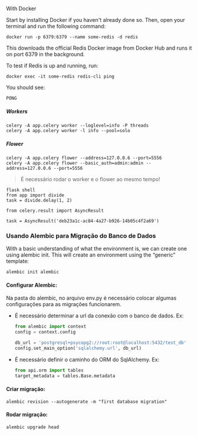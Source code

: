 With Docker

Start by installing Docker if you haven't already done so. Then, open your terminal and run the following command:

````commandline
docker run -p 6379:6379 --name some-redis -d redis
````

This downloads the official Redis Docker image from Docker Hub and runs it on port 6379 in the background.

To test if Redis is up and running, run:
````commandline
docker exec -it some-redis redis-cli ping
````
You should see:
````commandline
PONG
````

<h5>Workers</h5>

````commandline
celery -A app.celery worker --loglevel=info -P threads
celery -A app.celery worker -l info --pool=solo
````

<h5>Flower</h5>

````commandline
celery -A app.celery flower --address=127.0.0.6 --port=5556 
celery -A app.celery flower --basic_auth=admin:admin --address=127.0.0.6 --port=5556
````


> É necessário rodar o worker e o flower ao mesmo tempo!

````commandline
flask shell
from app import divide 
task = divide.delay(1, 2)

from celery.result import AsyncResult

task = AsyncResult('deb23a1c-ac84-4a27-b926-14b05c4f2a69')
````

<h3>Usando Alembic para Migração do Banco de Dados</h3>

With a basic understanding of what the environment is, we can create one using alembic init. This will create an environment using the “generic” template:

````commandline
alembic init alembic
````

<h4>Configurar Alembic:</h4>
Na pasta do alembic, no arquivo env.py é necessário colocar algumas configurações para as migrações funcionarem.

- É necessário determinar a url da conexão com o banco de dados.
Ex:

    ````python
    from alembic import context
    config = context.config
  
    db_url = 'postgresql+psycopg2://root:root@localhost:5432/test_db'
    config.set_main_option('sqlalchemy.url', db_url)
    ````
- É necessário definir o caminho do ORM do SqlAlchemy. Ex:
    
    ````python
    from api.orm import tables
    target_metadata = tables.Base.metadata
    ````

<h4>Criar migração:</h4>

````commandline
alembic revision --autogenerate -m "first database migration"
````

<h4>Rodar migração:</h4>

````commandline
alembic upgrade head
````